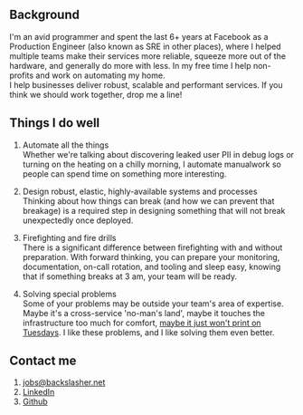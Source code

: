 ## Background
I'm an avid programmer and  spent the last 6+ years at Facebook as a Production Engineer (also known as SRE in other places), where I helped multiple teams make their services more reliable, squeeze more out of the hardware, and generally do more with less. 
In my free time I help non-profits and work on automating my home.  
I help businesses deliver robust, scalable and performant services. 
If you think we should work together, drop me a line!

 
## Things I do well
 
1. Automate all the things  
    Whether we're talking about discovering leaked user PII in debug logs or turning on the heating on a chilly morning, I automate manualwork so people can spend time on something more interesting.
1. Design robust, elastic, highly-available systems and processes  
    Thinking about how things can break (and how we can prevent that breakage) is a required step in designing something that will not break unexpectedly once deployed.
    
1. Firefighting and fire drills  
    There is a significant difference between firefighting with and without preparation. With forward thinking, you can prepare your monitoring, documentation, on-call rotation, and tooling and sleep easy, knowing that if something breaks at 3 am, your team will be ready.
    
1. Solving special problems  
    Some of your problems may be outside your team's area of expertise. Maybe it's a cross-service 'no-man's land', maybe it touches the infrastructure too much for comfort, [maybe it just won't print on Tuesdays](https://bugs.launchpad.net/ubuntu/+source/cupsys/+bug/255161/comments/28). I like these problems, and I like solving them even better.
 
## Contact me
1. jobs@backslasher.net
2. [LinkedIn](https://www.linkedin.com/in/nitzanraz/)
3. [Github](https://github.com/BackSlasher/)
